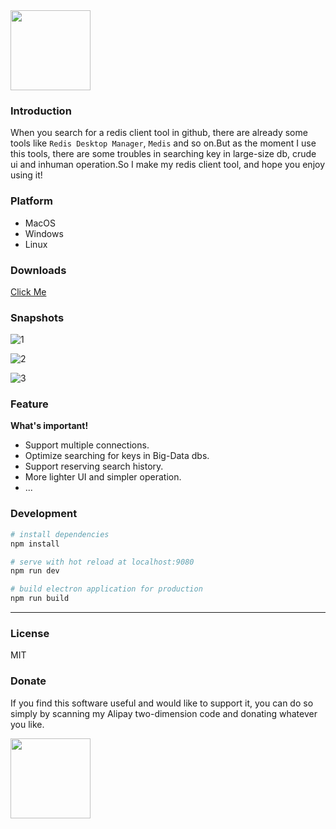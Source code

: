 
<img src="https://i.loli.net/2018/10/07/5bb9b12f0fd7e.png" width="128px">

### Introduction

When you search for a redis client tool in github, there are already some tools like `Redis Desktop Manager`, `Medis` and so on.But as the moment I use this tools, there are some troubles in searching key in large-size db, crude ui and inhuman operation.So I make my redis client tool, and hope you enjoy using it! 

### Platform
* MacOS
* Windows 
* Linux 
### Downloads

[Click Me](https://github.com/Sidfate/redisCX/releases)

### Snapshots

![1](https://i.loli.net/2018/08/29/5b864a207a78b.png)

![2](https://i.loli.net/2018/08/29/5b864a207c70d.png)

![3](https://i.loli.net/2018/08/29/5b864a207e6ed.png)

### Feature

**What's important!**

* Support multiple connections.
* Optimize searching for keys in Big-Data dbs.
* Support reserving search history.
* More lighter UI and simpler operation.
* ...


### Development

``` bash
# install dependencies
npm install

# serve with hot reload at localhost:9080
npm run dev

# build electron application for production
npm run build

```

---



### License

MIT


### Donate
If you find this software useful and would like to support it, you can do so simply by scanning my Alipay two-dimension code and donating whatever you like.

<img src="https://i.loli.net/2018/10/07/5bb9b89685c8f.png" width="128px">


